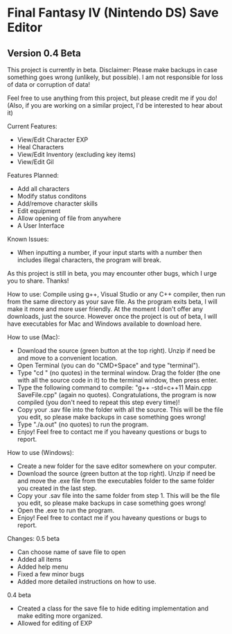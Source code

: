 # Final Fantasy IV (Nintendo DS) Save Editor
## Version 0.4 Beta

This project is currently in beta.
Disclaimer: Please make backups in case something goes wrong (unlikely, but possible). I am not responsible for loss of data or corruption of data!

Feel free to use anything from this project, but please credit me if you do!
(Also, if you are working on a similar project, I'd be interested to hear about it)

Current Features:
- View/Edit Character EXP
- Heal Characters
- View/Edit Inventory (excluding key items)
- View/Edit Gil

Features Planned:
- Add all characters
- Modify status conditons
- Add/remove character skills
- Edit equipment
- Allow opening of file from anywhere
- A User Interface

Known Issues:
- When inputting a number, if your input starts with a number then includes illegal characters, the program will break.

As this project is still in beta, you may encounter other bugs, which I urge you to share. Thanks!

How to use:
Compile using g++, Visual Studio or any C++ compiler, then run from the same directory as your save file. As the program exits beta, I will make it more and more user friendly. 
At the moment I don't offer any downloads, just the source. However once the project is out of beta, I will have executables for Mac and Windows available to download here.

How to use (Mac):
- Download the source (green button at the top right). Unzip if need be and move to a convenient location.
- Open Terminal (you can do "CMD+Space" and type "terminal").
- Type "cd " (no quotes) in the terminal window. Drag the folder (the one with all the source code in it) to the terminal window, then press enter.
- Type the following command to compile: "g++ -std=c++11 Main.cpp SaveFile.cpp" (again no quotes). Congratulations, the program is now compiled (you don't need to repeat this step every time)!
- Copy your .sav file into the folder with all the source. This will be the file you edit, so please make backups in case something goes wrong!
- Type "./a.out" (no quotes) to run the program.
- Enjoy! Feel free to contact me if you haveany questions or bugs to report.

How to use (Windows):
- Create a new folder for the save editor somewhere on your computer. 
- Download the source (green button at the top right). Unzip if need be and move the .exe file from the executables folder to the same folder you created in the last step.
- Copy your .sav file into the same folder from step 1. This will be the file you edit, so please make backups in case something goes wrong!
- Open the .exe to run the program.
- Enjoy! Feel free to contact me if you haveany questions or bugs to report.


Changes:
0.5 beta
- Can choose name of save file to open
- Added all items
- Added help menu
- Fixed a few minor bugs
- Added more detailed instructions on how to use.

0.4 beta
- Created a class for the save file to hide editing implementation and make editing more organized.
- Allowed for editing of EXP